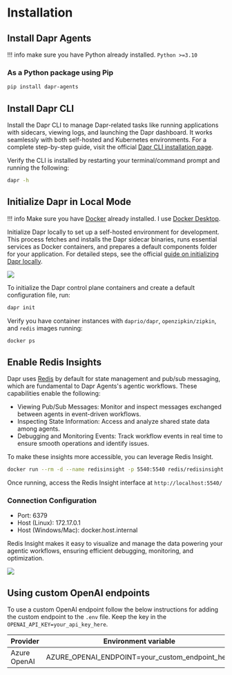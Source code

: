 # Installation

## Install Dapr Agents

!!! info
    make sure you have Python already installed. `Python >=3.10`

### As a Python package using Pip

```bash
pip install dapr-agents
```

## Install Dapr CLI

Install the Dapr CLI to manage Dapr-related tasks like running applications with sidecars, viewing logs, and launching the Dapr dashboard. It works seamlessly with both self-hosted and Kubernetes environments. For a complete step-by-step guide, visit the official [Dapr CLI installation page](https://docs.dapr.io/getting-started/install-dapr-cli/).

Verify the CLI is installed by restarting your terminal/command prompt and running the following:

```bash
dapr -h
```

## Initialize Dapr in Local Mode

!!! info
    Make sure you have [Docker](https://docs.docker.com/get-started/get-docker/) already installed. I use [Docker Desktop](https://www.docker.com/products/docker-desktop/).

Initialize Dapr locally to set up a self-hosted environment for development. This process fetches and installs the Dapr sidecar binaries, runs essential services as Docker containers, and prepares a default components folder for your application. For detailed steps, see the official [guide on initializing Dapr locally](https://docs.dapr.io/getting-started/install-dapr-selfhost/).

![](../img/home_installation_init.png)

To initialize the Dapr control plane containers and create a default configuration file, run:

```bash
dapr init
```

Verify you have container instances with `daprio/dapr`, `openzipkin/zipkin`, and `redis` images running:

```bash
docker ps
```

## Enable Redis Insights

Dapr uses [Redis](https://docs.dapr.io/reference/components-reference/supported-state-stores/setup-redis/) by default for state management and pub/sub messaging, which are fundamental to Dapr Agents's agentic workflows. These capabilities enable the following:

* Viewing Pub/Sub Messages: Monitor and inspect messages exchanged between agents in event-driven workflows.
* Inspecting State Information: Access and analyze shared state data among agents.
* Debugging and Monitoring Events: Track workflow events in real time to ensure smooth operations and identify issues.

To make these insights more accessible, you can leverage Redis Insight.

```bash
docker run --rm -d --name redisinsight -p 5540:5540 redis/redisinsight:latest
```

Once running, access the Redis Insight interface at `http://localhost:5540/`

### Connection Configuration

* Port: 6379
* Host (Linux): 172.17.0.1
* Host (Windows/Mac): docker.host.internal

Redis Insight makes it easy to visualize and manage the data powering your agentic workflows, ensuring efficient debugging, monitoring, and optimization.

![](../img/home_installation_redis_dashboard.png)

## Using custom OpenAI endpoints

To use a custom OpenAI endpoint follow the below instructions for adding the custom endpoint to the `.env` file. Keep the key in the `OPENAI_API_KEY=your_api_key_here`.

| Provider | Environment variable |
|---|-----|
| Azure OpenAI | AZURE_OPENAI_ENDPOINT=your_custom_endpoint_here |
